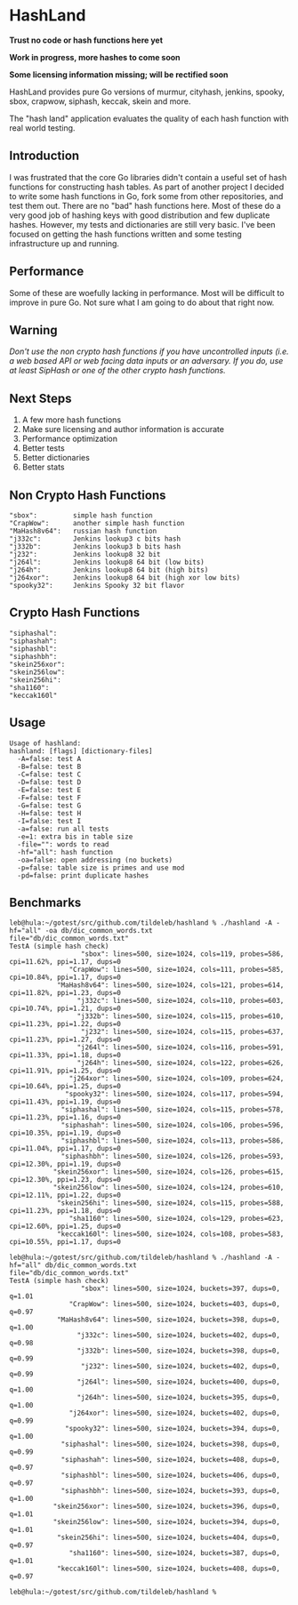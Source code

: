 HashLand
========

**Trust no code or hash functions here yet**

**Work in progress, more hashes to come soon**

**Some licensing information missing; will be rectified soon**

HashLand provides pure Go versions of murmur, cityhash, jenkins, spooky, sbox, crapwow, siphash, keccak, skein and more.

The "hash land" application evaluates the quality of each hash function with real world testing.

Introduction
------------
I was frustrated that the core Go libraries didn't contain a useful set of hash functions for constructing hash tables. As part of another project I decided to write some hash functions in Go, fork some from other repositories, and test them out. There are no "bad" hash functions here. Most of these do a very good job of hashing keys with good distribution and few duplicate hashes. However, my tests and dictionaries are still very basic. I've been focused on getting the hash functions written and some testing infrastructure up and running.

Performance
-----------
Some of these are woefully lacking in performance. Most will be difficult to improve in pure Go. Not sure what I am going to do about that right now.

Warning
-------
*Don't use the non crypto hash functions if you have uncontrolled inputs (i.e. a web based API or web facing data inputs or an adversary. If you do, use at least SipHash or one of the other crypto hash functions.*

Next Steps
----------
1. A few more hash functions
2. Make sure licensing and author information is accurate
3. Performance optimization
4. Better tests
5. Better dictionaries
6. Better stats

Non Crypto Hash Functions
-------------------------
	"sbox":			simple hash function         
	"CrapWow":		another simple hash function
	"MaHash8v64":	russian hash function
	"j332c":		Jenkins lookup3 c bits hash
	"j332b":		Jenkins lookup3 b bits hash
	"j232":			Jenkins lookup8 32 bit
	"j264l": 		Jenkins lookup8 64 bit (low bits)
	"j264h": 		Jenkins lookup8 64 bit (high bits)
	"j264xor":		Jenkins lookup8 64 bit (high xor low bits)
	"spooky32":		Jenkins Spooky 32 bit flavor

Crypto Hash Functions
---------------------
	"siphashal": 
	"siphashah": 
	"siphashbl": 
	"siphashbh": 
	"skein256xor": 
	"skein256low": 
	"skein256hi": 
	"sha1160": 
	"keccak160l"

Usage
-----
	Usage of hashland:
	hashland: [flags] [dictionary-files]
	  -A=false: test A
	  -B=false: test B
	  -C=false: test C
	  -D=false: test D
	  -E=false: test E
	  -F=false: test F
	  -G=false: test G
	  -H=false: test H
	  -I=false: test I
	  -a=false: run all tests
	  -e=1: extra bis in table size
	  -file="": words to read
	  -hf="all": hash function
	  -oa=false: open addressing (no buckets)
	  -p=false: table size is primes and use mod
	  -pd=false: print duplicate hashes

Benchmarks
----------

	leb@hula:~/gotest/src/github.com/tildeleb/hashland % ./hashland -A -hf="all" -oa db/dic_common_words.txt                    
	file="db/dic_common_words.txt"
	TestA (simple hash check)
		              "sbox": lines=500, size=1024, cols=119, probes=586, cpi=11.62%, ppi=1.17, dups=0
		           "CrapWow": lines=500, size=1024, cols=111, probes=585, cpi=10.84%, ppi=1.17, dups=0
		        "MaHash8v64": lines=500, size=1024, cols=121, probes=614, cpi=11.82%, ppi=1.23, dups=0
		             "j332c": lines=500, size=1024, cols=110, probes=603, cpi=10.74%, ppi=1.21, dups=0
		             "j332b": lines=500, size=1024, cols=115, probes=610, cpi=11.23%, ppi=1.22, dups=0
		              "j232": lines=500, size=1024, cols=115, probes=637, cpi=11.23%, ppi=1.27, dups=0
		             "j264l": lines=500, size=1024, cols=116, probes=591, cpi=11.33%, ppi=1.18, dups=0
		             "j264h": lines=500, size=1024, cols=122, probes=626, cpi=11.91%, ppi=1.25, dups=0
		           "j264xor": lines=500, size=1024, cols=109, probes=624, cpi=10.64%, ppi=1.25, dups=0
		          "spooky32": lines=500, size=1024, cols=117, probes=594, cpi=11.43%, ppi=1.19, dups=0
		         "siphashal": lines=500, size=1024, cols=115, probes=578, cpi=11.23%, ppi=1.16, dups=0
		         "siphashah": lines=500, size=1024, cols=106, probes=596, cpi=10.35%, ppi=1.19, dups=0
		         "siphashbl": lines=500, size=1024, cols=113, probes=586, cpi=11.04%, ppi=1.17, dups=0
		         "siphashbh": lines=500, size=1024, cols=126, probes=593, cpi=12.30%, ppi=1.19, dups=0
		       "skein256xor": lines=500, size=1024, cols=126, probes=615, cpi=12.30%, ppi=1.23, dups=0
		       "skein256low": lines=500, size=1024, cols=124, probes=610, cpi=12.11%, ppi=1.22, dups=0
		        "skein256hi": lines=500, size=1024, cols=115, probes=588, cpi=11.23%, ppi=1.18, dups=0
		           "sha1160": lines=500, size=1024, cols=129, probes=623, cpi=12.60%, ppi=1.25, dups=0
		        "keccak160l": lines=500, size=1024, cols=108, probes=583, cpi=10.55%, ppi=1.17, dups=0
	
	leb@hula:~/gotest/src/github.com/tildeleb/hashland % ./hashland -A -hf="all" db/dic_common_words.txt 
	file="db/dic_common_words.txt"
	TestA (simple hash check)
		              "sbox": lines=500, size=1024, buckets=397, dups=0, q=1.01
		           "CrapWow": lines=500, size=1024, buckets=403, dups=0, q=0.97
		        "MaHash8v64": lines=500, size=1024, buckets=398, dups=0, q=1.00
		             "j332c": lines=500, size=1024, buckets=402, dups=0, q=0.98
		             "j332b": lines=500, size=1024, buckets=398, dups=0, q=0.99
		              "j232": lines=500, size=1024, buckets=402, dups=0, q=0.99
		             "j264l": lines=500, size=1024, buckets=400, dups=0, q=1.00
		             "j264h": lines=500, size=1024, buckets=395, dups=0, q=1.00
		           "j264xor": lines=500, size=1024, buckets=402, dups=0, q=0.99
		          "spooky32": lines=500, size=1024, buckets=394, dups=0, q=1.00
		         "siphashal": lines=500, size=1024, buckets=398, dups=0, q=0.99
		         "siphashah": lines=500, size=1024, buckets=408, dups=0, q=0.97
		         "siphashbl": lines=500, size=1024, buckets=406, dups=0, q=0.97
		         "siphashbh": lines=500, size=1024, buckets=393, dups=0, q=1.00
		       "skein256xor": lines=500, size=1024, buckets=396, dups=0, q=1.01
		       "skein256low": lines=500, size=1024, buckets=394, dups=0, q=1.01
		        "skein256hi": lines=500, size=1024, buckets=404, dups=0, q=0.97
		           "sha1160": lines=500, size=1024, buckets=387, dups=0, q=1.01
		        "keccak160l": lines=500, size=1024, buckets=408, dups=0, q=0.97
	
	leb@hula:~/gotest/src/github.com/tildeleb/hashland % 



